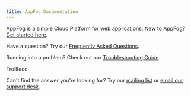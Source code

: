 ```yaml
---
title: AppFog Documentation
---
```


AppFog is a simple Cloud Platform for web applications. New to AppFog? [Get started here](http://docs.appfog.com/getting-started).

Have a question? Try our [Frequently Asked Questions](http://docs.appfog.com/faq).

Running into a problem? Check out our [Troubleshooting Guide](http://docs.appfog.com/troubleshooting).

Trollface

Can't find the answer you're looking for? Try our [mailing list](https://groups.google.com/forum/#!forum/appfog-users) or [email our support desk](https://mail.google.com/mail/?view=cm&fs=1&tf=1&to=support@appfog.com).
